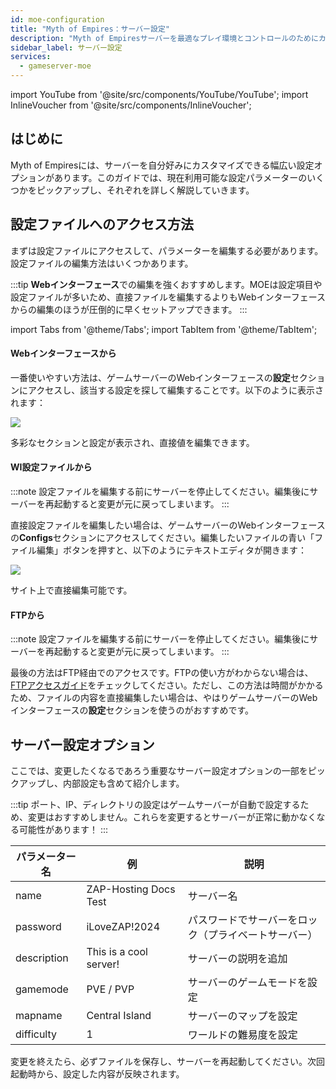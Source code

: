 ```yaml
---
id: moe-configuration
title: "Myth of Empires：サーバー設定"
description: "Myth of Empiresサーバーを最適なプレイ環境とコントロールのためにカスタマイズする方法をチェック → 今すぐ詳しく見る"
sidebar_label: サーバー設定
services:
  - gameserver-moe
---
```


import YouTube from '@site/src/components/YouTube/YouTube';
import InlineVoucher from '@site/src/components/InlineVoucher';

## はじめに
Myth of Empiresには、サーバーを自分好みにカスタマイズできる幅広い設定オプションがあります。このガイドでは、現在利用可能な設定パラメーターのいくつかをピックアップし、それぞれを詳しく解説していきます。

<YouTube videoId="a-tZnWIpOSg" imageSrc="https://screensaver01.zap-hosting.com/index.php/s/GozxMwycZ43y4sm/preview" title="Myth Of Empiresサーバーをたった1分でセットアップ！" description="実際に動いているのを見ると理解しやすい？そんなあなたにピッタリ！動画でわかりやすく解説。急いでいる時も、じっくり情報を吸収したい時もぜひチェックしてね！"/>

<InlineVoucher />

## 設定ファイルへのアクセス方法

まずは設定ファイルにアクセスして、パラメーターを編集する必要があります。設定ファイルの編集方法はいくつかあります。

:::tip
**Webインターフェース**での編集を強くおすすめします。MOEは設定項目や設定ファイルが多いため、直接ファイルを編集するよりもWebインターフェースからの編集のほうが圧倒的に早くセットアップできます。
:::

import Tabs from '@theme/Tabs';
import TabItem from '@theme/TabItem';

<Tabs>
<TabItem value="settings" label="Webインターフェースから" default>

#### Webインターフェースから

一番使いやすい方法は、ゲームサーバーのWebインターフェースの**設定**セクションにアクセスし、該当する設定を探して編集することです。以下のように表示されます：

![](https://screensaver01.zap-hosting.com/index.php/s/QDPzFgWRrfB49HB/preview)

多彩なセクションと設定が表示され、直接値を編集できます。

</TabItem>

<TabItem value="configs" label="WI設定ファイルから">

#### WI設定ファイルから

:::note
設定ファイルを編集する前にサーバーを停止してください。編集後にサーバーを再起動すると変更が元に戻ってしまいます。
:::

直接設定ファイルを編集したい場合は、ゲームサーバーのWebインターフェースの**Configs**セクションにアクセスしてください。編集したいファイルの青い「ファイル編集」ボタンを押すと、以下のようにテキストエディタが開きます：

![](https://screensaver01.zap-hosting.com/index.php/s/ke6TF9RooBGqawW/preview)

サイト上で直接編集可能です。

</TabItem>

<TabItem value="ftp" label="FTPから">

#### FTPから

:::note
設定ファイルを編集する前にサーバーを停止してください。編集後にサーバーを再起動すると変更が元に戻ってしまいます。
:::

最後の方法はFTP経由でのアクセスです。FTPの使い方がわからない場合は、[FTPアクセスガイド](gameserver-ftpaccess.md)をチェックしてください。ただし、この方法は時間がかかるため、ファイルの内容を直接編集したい場合は、やはりゲームサーバーのWebインターフェースの**設定**セクションを使うのがおすすめです。

</TabItem>
</Tabs>

## サーバー設定オプション

ここでは、変更したくなるであろう重要なサーバー設定オプションの一部をピックアップし、内部設定も含めて紹介します。

:::tip
ポート、IP、ディレクトリの設定はゲームサーバーが自動で設定するため、変更はおすすめしません。これらを変更するとサーバーが正常に動かなくなる可能性があります！
:::

| パラメーター名 | 例                                     | 説明                                                       |
| -------------- | --------------------------------------- | ----------------------------------------------------------- | 
| name           | ZAP-Hosting Docs Test                   | サーバー名                                                 |
| password       | iLoveZAP!2024                           | パスワードでサーバーをロック（プライベートサーバー）       |
| description    | This is a cool server!                  | サーバーの説明を追加                                       |
| gamemode       | PVE / PVP                               | サーバーのゲームモードを設定                               |
| mapname        | Central Island                          | サーバーのマップを設定                                     |
| difficulty     | 1                                       | ワールドの難易度を設定                                     |

変更を終えたら、必ずファイルを保存し、サーバーを再起動してください。次回起動時から、設定した内容が反映されます。

<InlineVoucher />